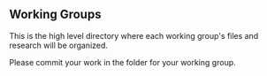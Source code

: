 ## Working Groups

This is the high level directory where each working group's files and research will be organized.

Please commit your work in the folder for your working group.
